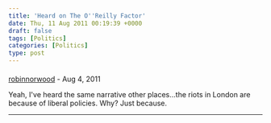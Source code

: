```yaml
---
title: 'Heard on The O''Reilly Factor'
date: Thu, 11 Aug 2011 00:19:39 +0000
draft: false
tags: [Politics]
categories: [Politics]
type: post
---
```



#### 
[robinnorwood](http://gravatar.com/robinnorwood "robin.norwood@gmail.com") - <time datetime="2011-08-11 12:28:18">Aug 4, 2011</time>

Yeah, I've heard the same narrative other places...the riots in London are because of liberal policies. Why? Just because.
<hr />
